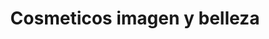 ---
title: "Cosmeticos imagen y belleza"
url: /chiquinquira/cosmeticos-imagen-y-belleza/
shop: cosméticos
---